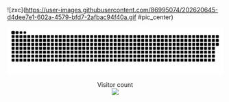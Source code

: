 
![zxc](https://user-images.githubusercontent.com/86995074/202620645-d4dee7e1-602a-4579-bfd7-2afbac94f40a.gif #pic_center)


<a href=#><img src="contributions.svg"></a>

<p align="center"> 
  Visitor count<br>
  <img src="https://profile-counter.glitch.me/Bin-Cao/count.svg" />
</p>
